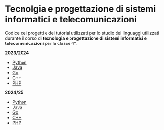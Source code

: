 # Tecnolgia e progettazione di sistemi informatici e telecomunicazioni

Codice dei progetti e dei tutorial utilizzati per lo studio dei linguaggi utilizzati durante il corso di **tecnologia e progettazione di sistemi informatici e telecomunicazioni** per la classe 4°.    
  

**2023/2024**
- [Python](2324/Python/README.md)
- [Java](2324/Java/README.md)
- [Go](2324/Go/README.md)
- [C++](2324/C++/README.md)
- [PHP](2324/PHP/README.md)  

**2024/25**
- [Python](2425/Python/README.md)
- [Java](2425/Java/README.md)
- [Go](2425/Go/README.md)
- [C++](2425/C++/README.md)
- [PHP](2425/PHP/README.md)